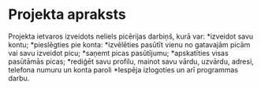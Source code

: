 # Projekta apraksts
Projekta ietvaros izveidots neliels picērijas darbiņš, kurā var:
*izveidot savu kontu;
*pieslēgties pie konta:
*izvēlēties pasūtīt vienu no gatavajām picām vai savu izveidot picu;
*saņemt picas pasūtījumu;
*apskatīties visas pasūtāmās picas;
*rediģēt savu profilu, mainot savu vārdu, uzvārdu, adresi, telefona numuru un konta paroli
*Iespēja izlogoties un arī programmas darbu.
